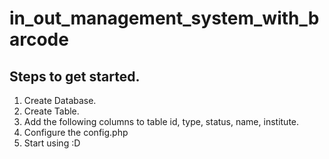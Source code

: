 # in_out_management_system_with_barcode

## Steps to get started.

1. Create Database.
2. Create Table.
3. Add the following columns to table id, type, status, name, institute.
4. Configure the config.php
5. Start using :D 